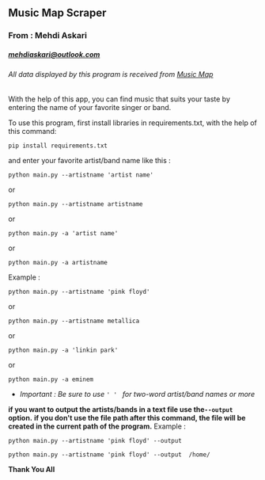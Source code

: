 ## Music Map Scraper
### From : Mehdi Askari 
##### mehdiaskari@outlook.com
###### All data displayed by this program is received from [Music Map](https://www.music-map.com)

With the help of this app, 
you can find music that suits your taste 
by entering the name of your favorite singer or band.

To use this program, first install libraries in requirements.txt, with the help of this command: 
```
pip install requirements.txt
```
and enter your favorite artist/band name like this : 
```
python main.py --artistname 'artist name'
```
  or
```
python main.py --artistname artistname
```
  or
```
python main.py -a 'artist name'
```  
or
```
python main.py -a artistname
```  
Example :
```
python main.py --artistname 'pink floyd'
```
  or
```
python main.py --artistname metallica
```
  or
```
python main.py -a 'linkin park'
```  
or
```
python main.py -a eminem
```    

- *Important : Be sure to use  ```' ' ``` for two-word artist/band names or more*

**if you want to output the artists/bands in a text file use the``` --output ``` option.**
**if you don't use the file path after this command, the file will be created in the current path of the program.**
Example :
```
python main.py --artistname 'pink floyd' --output 
```
```
python main.py --artistname 'pink floyd' --output  /home/
```


**Thank You All**
